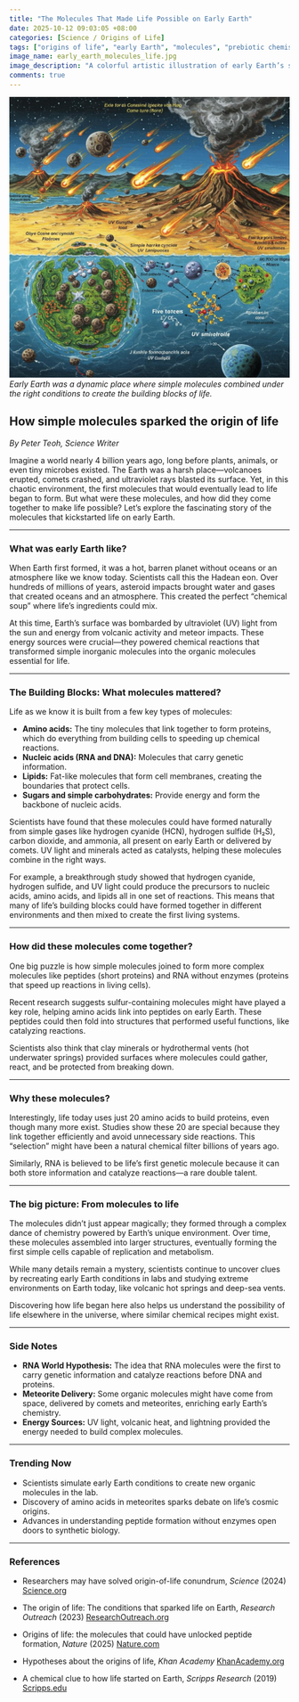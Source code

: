 ```yaml
---
title: "The Molecules That Made Life Possible on Early Earth"
date: 2025-10-12 09:03:05 +08:00
categories: [Science / Origins of Life]
tags: ["origins of life", "early Earth", "molecules", "prebiotic chemistry", "RNA world"]
image_name: early_earth_molecules_life.jpg
image_description: "A colorful artistic illustration of early Earth’s surface showing a primitive ocean with volcanic islands, comets and meteorites raining down, and simple molecules like hydrogen cyanide and amino acids forming in the water under UV sunlight."
comments: true
---
```


![Early Earth was a dynamic place where simple molecules combined under the right conditions to create the building blocks of life.](/assets/images/early_earth_molecules_life.jpg)
*Early Earth was a dynamic place where simple molecules combined under the right conditions to create the building blocks of life.*

<!-- Image Description: A colorful artistic illustration of early Earth’s surface showing a primitive ocean with volcanic islands, comets and meteorites raining down, and simple molecules like hydrogen cyanide and amino acids forming in the water under UV sunlight. -->

## How simple molecules sparked the origin of life

*By Peter Teoh, Science Writer*

Imagine a world nearly 4 billion years ago, long before plants, animals, or even tiny microbes existed. The Earth was a harsh place—volcanoes erupted, comets crashed, and ultraviolet rays blasted its surface. Yet, in this chaotic environment, the first molecules that would eventually lead to life began to form. But what were these molecules, and how did they come together to make life possible? Let’s explore the fascinating story of the molecules that kickstarted life on early Earth.

---

### What was early Earth like?

When Earth first formed, it was a hot, barren planet without oceans or an atmosphere like we know today. Scientists call this the Hadean eon. Over hundreds of millions of years, asteroid impacts brought water and gases that created oceans and an atmosphere. This created the perfect “chemical soup” where life’s ingredients could mix.

At this time, Earth’s surface was bombarded by ultraviolet (UV) light from the sun and energy from volcanic activity and meteor impacts. These energy sources were crucial—they powered chemical reactions that transformed simple inorganic molecules into the organic molecules essential for life.

---

### The Building Blocks: What molecules mattered?

Life as we know it is built from a few key types of molecules:

- **Amino acids:** The tiny molecules that link together to form proteins, which do everything from building cells to speeding up chemical reactions.
- **Nucleic acids (RNA and DNA):** Molecules that carry genetic information.
- **Lipids:** Fat-like molecules that form cell membranes, creating the boundaries that protect cells.
- **Sugars and simple carbohydrates:** Provide energy and form the backbone of nucleic acids.

Scientists have found that these molecules could have formed naturally from simple gases like hydrogen cyanide (HCN), hydrogen sulfide (H₂S), carbon dioxide, and ammonia, all present on early Earth or delivered by comets. UV light and minerals acted as catalysts, helping these molecules combine in the right ways.

For example, a breakthrough study showed that hydrogen cyanide, hydrogen sulfide, and UV light could produce the precursors to nucleic acids, amino acids, and lipids all in one set of reactions. This means that many of life’s building blocks could have formed together in different environments and then mixed to create the first living systems.

---

### How did these molecules come together?

One big puzzle is how simple molecules joined to form more complex molecules like peptides (short proteins) and RNA without enzymes (proteins that speed up reactions in living cells).

Recent research suggests sulfur-containing molecules might have played a key role, helping amino acids link into peptides on early Earth. These peptides could then fold into structures that performed useful functions, like catalyzing reactions.

Scientists also think that clay minerals or hydrothermal vents (hot underwater springs) provided surfaces where molecules could gather, react, and be protected from breaking down.

---

### Why these molecules?

Interestingly, life today uses just 20 amino acids to build proteins, even though many more exist. Studies show these 20 are special because they link together efficiently and avoid unnecessary side reactions. This “selection” might have been a natural chemical filter billions of years ago.

Similarly, RNA is believed to be life’s first genetic molecule because it can both store information and catalyze reactions—a rare double talent.

---

### The big picture: From molecules to life

The molecules didn’t just appear magically; they formed through a complex dance of chemistry powered by Earth’s unique environment. Over time, these molecules assembled into larger structures, eventually forming the first simple cells capable of replication and metabolism.

While many details remain a mystery, scientists continue to uncover clues by recreating early Earth conditions in labs and studying extreme environments on Earth today, like volcanic hot springs and deep-sea vents.

Discovering how life began here also helps us understand the possibility of life elsewhere in the universe, where similar chemical recipes might exist.

---

### Side Notes

- **RNA World Hypothesis:** The idea that RNA molecules were the first to carry genetic information and catalyze reactions before DNA and proteins.
- **Meteorite Delivery:** Some organic molecules might have come from space, delivered by comets and meteorites, enriching early Earth’s chemistry.
- **Energy Sources:** UV light, volcanic heat, and lightning provided the energy needed to build complex molecules.

---

### Trending Now

- Scientists simulate early Earth conditions to create new organic molecules in the lab.
- Discovery of amino acids in meteorites sparks debate on life’s cosmic origins.
- Advances in understanding peptide formation without enzymes open doors to synthetic biology.

---

### References

- Researchers may have solved origin-of-life conundrum, *Science* (2024) [Science.org](https://www.science.org/content/article/researchers-may-have-solved-origin-life-conundrum)

- The origin of life: The conditions that sparked life on Earth, *Research Outreach* (2023) [ResearchOutreach.org](https://researchoutreach.org/articles/origin-life-conditions-sparked-life-earth/)

- Origins of life: the molecules that could have unlocked peptide formation, *Nature* (2025) [Nature.com](https://www.nature.com/articles/d41586-025-02518-6)

- Hypotheses about the origins of life, *Khan Academy* [KhanAcademy.org](https://www.khanacademy.org/science/ap-biology/natural-selection/origins-of-life-on-earth/a/hypotheses-about-the-origins-of-life)

- A chemical clue to how life started on Earth, *Scripps Research* (2019) [Scripps.edu](https://www.scripps.edu/news-and-events/press-room/2019/20190731-leman-aminoacids.html)


